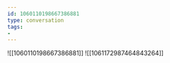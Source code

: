 ```yaml
---
id: 1060110198667386881
type: conversation
tags:
- 
---
```

![[1060110198667386881]]
![[1061172987464843264]]

